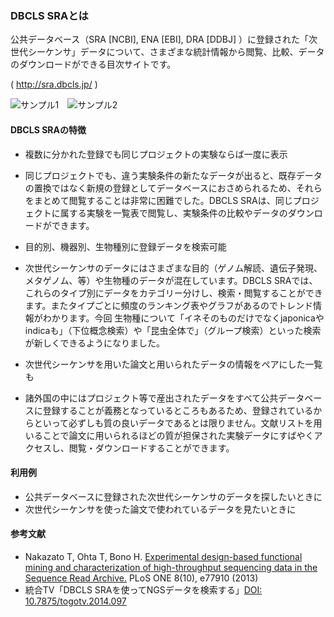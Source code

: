 ### DBCLS SRAとは

公共データベース（SRA [NCBI], ENA [EBI], DRA [DDBJ] ）に登録された「次世代シーケンサ」データについて、さまざまな統計情報から閲覧、比較、データのダウンロードができる目次サイトです。

( http://sra.dbcls.jp/ )

![サンプル1](https://github.com/dbcls/raw/master/services/images/DBCLSServices_SRA_fig-1_180528.png)　![サンプル2](https://github.com/dbcls/raw/master/services/images/DBCLSServices_SRA_fig-2_180528.png)

#### DBCLS SRAの特徴

* 複数に分かれた登録でも同じプロジェクトの実験ならば一度に表示

* 同じプロジェクトでも、違う実験条件の新たなデータが出ると、既存データの置換ではなく新規の登録としてデータベースにおさめられるため、それらをまとめて閲覧することは非常に困難でした。DBCLS SRAは、同じプロジェクトに属する実験を一覧表で閲覧し、実験条件の比較やデータのダウンロードができます。
* 目的別、機器別、生物種別に登録データを検索可能

* 次世代シーケンサのデータにはさまざまな目的（ゲノム解読、遺伝子発現、メタゲノム、等）や生物種のデータが混在しています。DBCLS SRAでは、これらのタイプ別にデータをカテゴリー分けし、検索・閲覧することができます。またタイプごとに頻度のランキング表やグラフがあるのでトレンド情報がわかります。今回 生物種について「イネそのものだけでなくjaponicaやindicaも」（下位概念検索）や「昆虫全体で」（グループ検索）といった検索が新しくできるようになりました。
* 次世代シーケンサを用いた論文と用いられたデータの情報をペアにした一覧も

* 諸外国の中にはプロジェクト等で産出されたデータをすべて公共データベースに登録することが義務となっているところもあるため、登録されているからといって必ずしも質の良いデータであるとは限りません。文献リストを用いることで論文に用いられるほどの質が担保された実験データにすばやくアクセスし、閲覧・ダウンロードすることができます。

#### 利用例

* 公共データベースに登録された次世代シーケンサのデータを探したいときに
* 次世代シーケンサを使った論文で使われているデータを見たいときに

#### 参考文献

* Nakazato T, Ohta T, Bono H. [Experimental design-based functional mining and characterization of high-throughput sequencing data in the Sequence Read Archive.](http://www.plosone.org/article/info%3Adoi%2F10.1371%2Fjournal.pone.0077910 "Experimental design-based functional mining and characterization of high-throughput sequencing data in the Sequence Read Archive.") PLoS ONE 8(10), e77910 (2013)
* 統合TV「DBCLS SRAを使ってNGSデータを検索する」[DOI: 10.7875/togotv.2014.097](http://doi.org/10.7875/togotv.2014.097)
